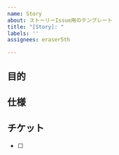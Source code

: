 ```yaml
---
name: Story
about: ストーリーIssue用のテンプレート
title: "[Story]: "
labels: ''
assignees: eraser5th

---
```


## 目的

<!-- 目的についてタイトルでは足りない情報があれば書いてください -->

## 仕様

<!-- 仕様についてタイトルでは足りない情報があれば書いてください -->

## チケット

<!-- 子供となるチケットをリストアップしてください -->

- [ ]
